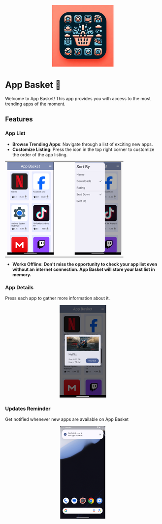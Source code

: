 <p align="center"><img src="logo/AppBasketIcon.jpeg" alt="AppBasket" height="200px"></p>

# App Basket 🧺

Welcome to App Basket! This app provides you with access to the most trending apps of the moment.

## Features

### App List
- **Browse Trending Apps**: Navigate through a list of exciting new apps.
- **Customize Listing**: Press the icon in the top right corner to customize the order of the app listing.

<table align="center">
  <tr>
    <td><img src="logo/AppList.png" alt="AppList" height="300px"></td>
    <td style="width: 40px;"></td>
    <td><img src="logo/AppListSort.png" alt="AppListSort" height="300px"></td>
  </tr>
</table>

- __**Works Offline**__: **Don't miss the opportunity to check your app list even without an internet connection. App Basket will store your last list in memory.**

### App Details
Press each app to gather more information about it.
<p align="center"><img src="logo/AppDetails.png" alt="AppBasket" height="300px"></p>

### Updates Reminder
Get notified whenever new apps are available on App Basket
<p align="center"><img src="logo/UpdateNotification.png" alt="AppBasket" height="300px"></p>
